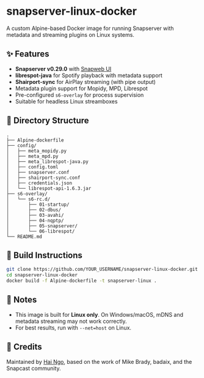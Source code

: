 # snapserver-linux-docker

A custom Alpine-based Docker image for running Snapserver with metadata and streaming plugins on Linux systems.

## ✨ Features

- **Snapserver v0.29.0** with [Snapweb UI](https://github.com/badaix/snapweb)
- **librespot-java** for Spotify playback with metadata support
- **Shairport-sync** for AirPlay streaming (with pipe output)
- Metadata plugin support for Mopidy, MPD, Librespot
- Pre-configured `s6-overlay` for process supervision
- Suitable for headless Linux streamboxes

## 📁 Directory Structure

```
.
├── Alpine-dockerfile
├── config/
│   ├── meta_mopidy.py
│   ├── meta_mpd.py
│   ├── meta_librespot-java.py
│   ├── config.toml
│   ├── snapserver.conf
│   ├── shairport-sync.conf
│   ├── credentials.json
│   └── librespot-api-1.6.3.jar
├── s6-overlay/
│   └── s6-rc.d/
│       ├── 01-startup/
│       ├── 02-dbus/
│       ├── 03-avahi/
│       ├── 04-nqptp/
│       ├── 05-snapserver/
│       └── 06-librespot/
└── README.md
```

## 🚀 Build Instructions

```bash
git clone https://github.com/YOUR_USERNAME/snapserver-linux-docker.git
cd snapserver-linux-docker
docker build -f Alpine-dockerfile -t snapserver-linux .
```

## 🧠 Notes

- This image is built for **Linux only**. On Windows/macOS, mDNS and metadata streaming may not work correctly.
- For best results, run with `--net=host` on Linux.

## 🙏 Credits

Maintained by [Hai Ngo](https://github.com/hai-nd), based on the work of Mike Brady, badaix, and the Snapcast community.
